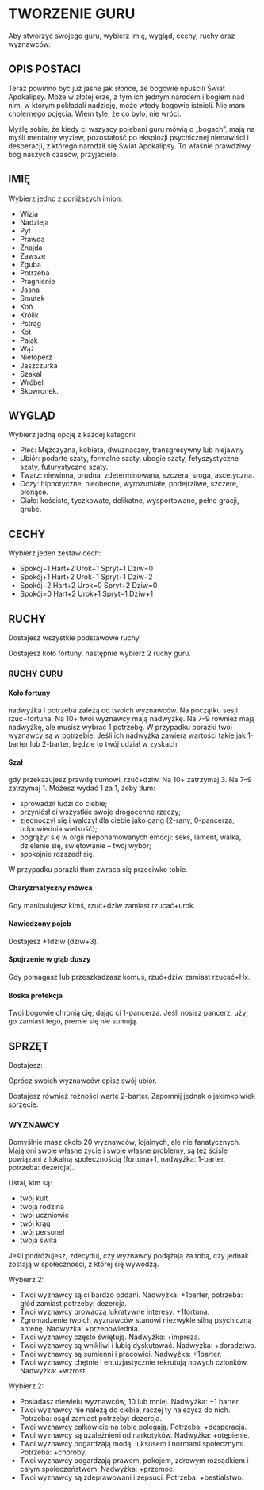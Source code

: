 # TWORZENIE GURU

Aby stworzyć swojego guru, wybierz imię, wygląd, cechy, ruchy oraz wyznawców.

## OPIS POSTACI

Teraz powinno być już jasne jak słońce, że bogowie opuścili Świat Apokalipsy.
Może w złotej erze, z tym ich jednym narodem i bogiem nad nim, w którym pokładali nadzieję, może wtedy bogowie istnieli. Nie mam cholernego pojęcia.
Wiem tyle, że co było, nie wróci.

Myślę sobie, że kiedy ci wszyscy pojebani guru mówią o „bogach”, mają na myśli
mentalny wyziew, pozostałość po eksplozji psychicznej nienawiści i desperacji, z którego narodził się Świat Apokalipsy. To właśnie prawdziwy bóg naszych czasów, przyjaciele.

## IMIĘ

Wybierz jedno z poniższych imion:

- Wizja
- Nadzieja
- Pył
- Prawda
- Znajda
- Zawsze
- Zguba
- Potrzeba
- Pragnienie
- Jasna
- Smutek
- Koń
- Królik
- Pstrąg
- Kot
- Pająk
- Wąż
- Nietoperz
- Jaszczurka
- Szakal
- Wróbel
- Skowronek.

## WYGLĄD

Wybierz jedną opcję z każdej kategorii:

- Płeć: Mężczyzna, kobieta, dwuznaczny, transgresywny lub niejawny
- Ubiór: podarte szaty, formalne szaty, ubogie szaty, fetyszystyczne szaty, futurystyczne szaty.
- Twarz: niewinna, brudna, zdeterminowana, szczera, sroga, ascetyczna.
- Oczy: hipnotyczne, nieobecne, wyrozumiałe, podejrzliwe, szczere, płonące.
- Ciało:  kościste, tyczkowate, delikatne, wysportowane, pełne gracji, grube.

## CECHY

Wybierz jeden zestaw cech:

- Spokój−1 Hart+2 Urok+1 Spryt+1 Dziw=0
- Spokój+1 Hart+2 Urok+1 Spryt+1 Dziw−2
- Spokój−2 Hart+2 Urok=0 Spryt+2 Dziw=0
- Spokój=0 Hart+2 Urok+1 Spryt−1 Dziw+1

## RUCHY

Dostajesz wszystkie podstawowe ruchy.

Dostajesz koło fortuny, następnie wybierz 2 ruchy guru.

### RUCHY GURU

#### Koło fortuny

nadwyżka i potrzeba zależą od twoich wyznawców. Na początku sesji rzuć+fortuna. Na 10+ twoi wyznawcy mają nadwyżkę. Na 7–9 również mają nadwyżkę, ale musisz wybrać 1 potrzebę. W przypadku porażki twoi wyznawcy są w potrzebie. Jeśli ich nadwyżka zawiera wartości takie jak 1-barter lub 2-barter, będzie to twój udział w zyskach.

#### Szał

gdy przekazujesz prawdę tłumowi, rzuć+dziw. Na 10+ zatrzymaj 3. Na 7–9
zatrzymaj 1. Możesz wydać 1 za 1, żeby tłum:

- sprowadził ludzi do ciebie;
- przyniósł ci wszystkie swoje drogocenne rzeczy;
- zjednoczył się i walczył dla ciebie jako gang (2-rany, 0-pancerza, odpowiednia wielkość);
- pogrążył się w orgii niepohamowanych emocji: seks, lament, walka, dzielenie się, świętowanie – twój wybór;
- spokojnie rozszedł się.

W przypadku porażki tłum zwraca się przeciwko tobie.

#### Charyzmatyczny mówca

Gdy manipulujesz kimś, rzuć+dziw zamiast rzucać+urok.

#### Nawiedzony pojeb

Dostajesz +1dziw (dziw+3).

#### Spojrzenie w głąb duszy

Gdy pomagasz lub przeszkadzasz komuś, rzuć+dziw zamiast rzucać+Hx.

#### Boska protekcja

Twoi bogowie chronią cię, dając ci 1-pancerza. Jeśli nosisz pancerz, użyj go zamiast tego, premie się nie sumują.

## SPRZĘT

Dostajesz:

Oprócz swoich wyznawców opisz swój ubiór.

Dostajesz również różności warte 2-barter. Zapomnij jednak o jakimkolwiek sprzęcie.

### WYZNAWCY

Domyślnie masz około 20 wyznawców, lojalnych, ale nie fanatycznych. Mają oni swoje własne życie i swoje własne problemy, są też ściśle powiązani z lokalną społecznością (fortuna+1, nadwyżka: 1-barter, potrzeba: dezercja).

Ustal, kim są:

- twój kult
- twoja rodzina
- twoi uczniowie
- twój krąg
- twój personel
- twoja świta

Jeśli podróżujesz, zdecyduj, czy wyznawcy podążają za tobą, czy jednak zostają w społeczności, z której się wywodzą.

Wybierz 2:

- Twoi wyznawcy są ci bardzo oddani. Nadwyżka: +1barter, potrzeba: głód zamiast potrzeby: dezercja.
- Twoi wyznawcy prowadzą lukratywne interesy. +1fortuna.
- Zgromadzenie twoich wyznawców stanowi niezwykle silną psychiczną antenę. Nadwyżka: +przepowiednia.
- Twoi wyznawcy często świętują. Nadwyżka: +impreza.
- Twoi wyznawcy są wnikliwi i lubią dyskutować. Nadwyżka: +doradztwo.
- Twoi wyznawcy są sumienni i pracowici. Nadwyżka: +1barter.
- Twoi wyznawcy chętnie i entuzjastycznie rekrutują nowych członków. Nadwyżka: +wzrost.

Wybierz 2:

- Posiadasz niewielu wyznawców, 10 lub mniej. Nadwyżka: −1 barter.
- Twoi wyznawcy nie należą do ciebie, raczej ty należysz do nich. Potrzeba: osąd zamiast potrzeby: dezercja.
- Twoi wyznawcy całkowicie na tobie polegają. Potrzeba: +desperacja.
- Twoi wyznawcy są uzależnieni od narkotyków. Nadwyżka: +otępienie.
- Twoi wyznawcy pogardzają modą, luksusem i normami społecznymi. Potrzeba: +choroby.
- Twoi wyznawcy pogardzają prawem, pokojem, zdrowym rozsądkiem i całym społeczeństwem. Nadwyżka: +przemoc.
- Twoi wyznawcy są zdeprawowani i zepsuci. Potrzeba: +bestialstwo.
